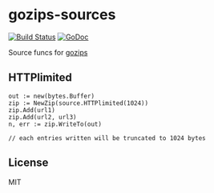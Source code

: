 # gozips-sources

[![Build Status](https://travis-ci.org/nowk/gozips-sources.svg?branch=master)](https://travis-ci.org/nowk/gozips-sources)
[![GoDoc](https://godoc.org/github.com/nowk/gozips-sources?status.svg)](http://godoc.org/github.com/nowk/gozips-sources)

Source funcs for [gozips](https://github.com/gozips)

## HTTPlimited

    out := new(bytes.Buffer)
    zip := NewZip(source.HTTPlimited(1024))
    zip.Add(url1)
    zip.Add(url2, url3)
    n, err := zip.WriteTo(out)

    // each entries written will be truncated to 1024 bytes

## License

MIT